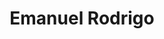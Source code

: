 ---
title: "Emanuel Rodrigo"
url: /ciudad-autonoma-de-buenos-aires/emanuel-rodrigo/
shop: Gemüse & Obst
---